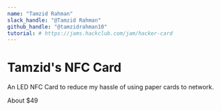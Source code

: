 ```yaml
---
name: "Tamzid Rahman"
slack_handle: "@Tamzid Rahman"
github_handle: "@tamzidrahman10"
tutorial: # https://jams.hackclub.com/jam/hacker-card
---
```


# Tamzid's NFC Card

<!-- Describe your board in 2-3 sentences. What are you making? What will it do? -->
An LED NFC Card to reduce my hassle of using paper cards to network.

<!-- How much is it going to cost? -->
About $49

<!-- Tell us a little bit about your design process. What were some challenges? What helped? ***Totally optional*** -->
